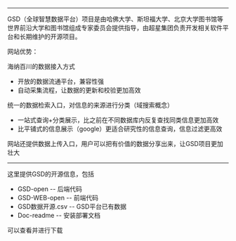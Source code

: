 *****************
GSD（全球智慧数据平台）项目是由哈佛大学、斯坦福大学、北京大学图书馆等世界前沿大学和图书馆组成专家委员会提供指导，由超星集团负责开发相关软件平台和长期维护的开源项目。

网站优势：

海纳百川的数据接入方式

* 开放的数据流通平台，兼容性强
* 自动采集流程，让数据的更新和校验更加高效

统一的数据检索入口，对信息的来源进行分类（域搜索概念）

* 一站式查询+分类展示，比之前在不同数据库内反复查找同类信息更加高效
* 比平铺式的信息展示（google）更适合研究性的信息查询，信息过滤更高效

网站还提供数据上传入口，用户可以把有价值的数据分享出来，让GSD项目更加壮大


************************

这里提供GSD的开源信息，包括
* GSD-open   --  后端代码
* GSD-WEB-open    --  前端代码
* GSD数据开源.csv    --  GSD平台已有数据
* Doc-readme   --  安装部署文档

可以查看并进行下载
